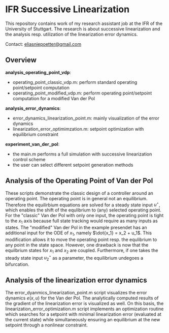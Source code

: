 # IFR Successive Linearization
This repository contains work of my research assistant job at the IFR of the University of Stuttgart. The research is about successive linearization and the analysis resp. utilization
of the linearization error dynamics.

Contact: eliasniepoetter@gmail.com

## Overview
**analysis_operating_point_vdp**:
- operating_point_classic_vdp.m: perform standard operating point/setpoint computation
- operating_point_modified_vdp.m: perform operating point/setpoint computation for a modified Van der Pol

**analysis_error_dynamics**:
- error_dynamics_linearization_point.m: mainly visualization of the error dynamics
- linearization_error_optimimzation.m: setpoint optimization with equilibrium constraint

**experiment_van_der_pol**:
- the main.m performs a full simulation with successive linearization control scheme
- the user can select different setpoint generation methods

## Analysis of the Operating Point of Van der Pol
These scripts demonstrate the classic design of a controller around an operating point.
The operating point is in general not an equilibrium. Therefore the equilirbium equations are
solved for a steady state input $u^{\star}$, which enables the shift of the equlibrium to (any) selected
operating point. For the "classic" Van der Pol with only one input, the operating point
is tight to the $x_1$ axis because full state tracking would require as many inputs as states.
The "modified" Van der Pol in the example presendet has an additional input for the ODE of 
$x_1$, namely $\dot{x_1} = x_2 + u_1$. This modification allows it to move the operating point
resp. the equlibrium to any point in the state space. However, one drawback is now that the equilbrium
states for $x_1$ and $x_2$ are coupled. Furthermore, if one takes the steady state input $u_{2}^{\star}$ as 
a parameter, the equilibrium undegoes a bifurcation.

## Analysis of the linearization error dynamics
The error_dyanmics_linearization_point.m script visualizes the error dynamics $e(x,u)$ for the Van der Pol.
The analytically computed results of the gradient of the linearization error is visualized as well.
On this basis, the linearization_error_optimization.m script implements an optimization routine
which searches for a setpoint with minimal linearization error (evaluated at the current state) while 
simultaneously ensuring an equilibrium at the new setpoint through a nonlinear constraint.














